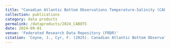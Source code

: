 ```yaml
---
title: "Canadian Atlantic Bottom Observations Temperature-Salinity (CABOTS)"
collection: publications
category: data products
permalink: /dataproducts/2024_CABOTS
date: 2024-09-01
venue: 'Federated Research Data Repository (FRDR)'
citation: 'Coyne, J., Cyr, F. (2025). Canadian Atlantic Bottom Observations Temperature-Salinity (CABOTS). Federated Research Data Repository. https://doi.org/10.20383/103.0969'
---
```


